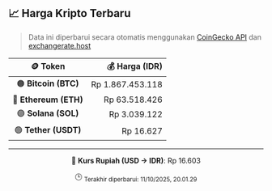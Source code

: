 

<!-- HARGA_KRIPTO -->
## 📈 Harga Kripto Terbaru

> Data ini diperbarui secara otomatis menggunakan [CoinGecko API](https://www.coingecko.com/) dan [exchangerate.host](https://exchangerate.host/)

<div align="center">

| 🪙 Token | 💰 Harga (IDR) |
|:------:|---------------:|
| 🟠 **Bitcoin (BTC)**   | Rp 1.867.453.118 |
| 🔵 **Ethereum (ETH)**  | Rp 63.518.426 |
| 🟣 **Solana (SOL)**    | Rp 3.039.122 |
| 🟢 **Tether (USDT)**   | Rp 16.627 |

---

💱 **Kurs Rupiah (USD → IDR)**: Rp 16.603

🕒 <sub>Terakhir diperbarui: 11/10/2025, 20.01.29</sub>

</div>
<!-- /HARGA_KRIPTO -->